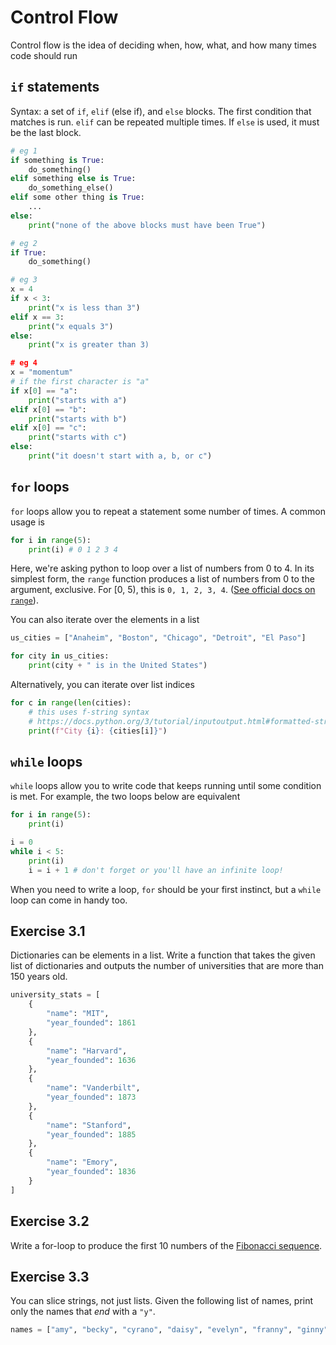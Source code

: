 # Control Flow

Control flow is the idea of deciding when, how, what, and how many times code should run

## `if` statements

Syntax: a set of `if`, `elif` (else if), and `else` blocks. The first condition that matches is run. `elif` can be repeated multiple times. If `else` is used, it must be the last block.

```py
# eg 1
if something is True:
    do_something()
elif something else is True:
    do_something_else()
elif some other thing is True:
    ...
else:
    print("none of the above blocks must have been True")

# eg 2
if True:
    do_something()

# eg 3
x = 4
if x < 3:
    print("x is less than 3")
elif x == 3:
    print("x equals 3")
else:
    print("x is greater than 3)

# eg 4
x = "momentum"
# if the first character is "a"
if x[0] == "a":
    print("starts with a")
elif x[0] == "b":
    print("starts with b")
elif x[0] == "c":
    print("starts with c")
else:
    print("it doesn't start with a, b, or c")
```

## `for` loops

`for` loops allow you to repeat a statement some number of times. A common usage is

```py
for i in range(5):
    print(i) # 0 1 2 3 4
```

Here, we're asking python to loop over a list of numbers from 0 to 4. In its simplest form, the `range` function produces a list of numbers from 0 to the argument, exclusive. For [0, 5), this is `0, 1, 2, 3, 4`. ([See official docs on `range`](https://docs.python.org/3.3/library/stdtypes.html?highlight=range#range)).

You can also iterate over the elements in a list

```py
us_cities = ["Anaheim", "Boston", "Chicago", "Detroit", "El Paso"]

for city in us_cities:
    print(city + " is in the United States")
```

Alternatively, you can iterate over list indices

```py
for c in range(len(cities):
    # this uses f-string syntax
    # https://docs.python.org/3/tutorial/inputoutput.html#formatted-string-literals
    print(f"City {i}: {cities[i]}")
```

## `while` loops

`while` loops allow you to write code that keeps running until some condition is met. For example, the two loops below are equivalent

```py
for i in range(5):
    print(i)

i = 0
while i < 5:
    print(i)
    i = i + 1 # don't forget or you'll have an infinite loop!
```

When you need to write a loop, `for` should be your first instinct, but a `while` loop can come in handy too.

## Exercise 3.1

Dictionaries can be elements in a list. Write a function that takes the given list of dictionaries and outputs the number of universities that are more than 150 years old.

```py
university_stats = [
    {
        "name": "MIT",
        "year_founded": 1861
    },
    {
        "name": "Harvard",
        "year_founded": 1636
    },
    {
        "name": "Vanderbilt",
        "year_founded": 1873
    },
    {
        "name": "Stanford",
        "year_founded": 1885
    },
    {
        "name": "Emory",
        "year_founded": 1836
    }
]
```

## Exercise 3.2

Write a for-loop to produce the first 10 numbers of the [Fibonacci sequence](https://en.wikipedia.org/wiki/Fibonacci_number).

## Exercise 3.3

You can slice strings, not just lists. Given the following list of names, print only the names that _end_ with a `"y"`.

```py
names = ["amy", "becky", "cyrano", "daisy", "evelyn", "franny", "ginny", "lydia"]
```
